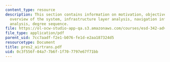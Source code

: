 ```yaml
---
content_type: resource
description: This section contains information on motivation, objective of the project,
  overview of the system, infrastructure layer analysis, navigation infrastructure
  analysis, degree sequence.
file: https://ol-ocw-studio-app-qa.s3.amazonaws.com/courses/esd-342-advanced-system-architecture-spring-2006/0c3f556f04a77b6f1f707797e67f71bb_pres2_airtrans.pdf
file_type: application/pdf
parent_uid: 7cc7aadf-f2e1-b076-fe1d-e2aa187324d5
resourcetype: Document
title: pres2_airtrans.pdf
uid: 0c3f556f-04a7-7b6f-1f70-7797e67f71bb
---
```

